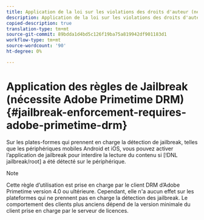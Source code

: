 ```yaml
---
title: Application de la loi sur les violations des droits d'auteur (nécessite un DRM Adobe Primetime)
description: Application de la loi sur les violations des droits d'auteur (nécessite un DRM Adobe Primetime)
copied-description: true
translation-type: tm+mt
source-git-commit: 89bdda1d4bd5c126f19ba75a819942df901183d1
workflow-type: tm+mt
source-wordcount: '90'
ht-degree: 0%

---
```



# Application des règles de Jailbreak (nécessite Adobe Primetime DRM){#jailbreak-enforcement-requires-adobe-primetime-drm}

Sur les plates-formes qui prennent en charge la détection de jailbreak, telles que les périphériques mobiles Android et iOS, vous pouvez activer l’application de jailbreak pour interdire la lecture du contenu si [!DNL jailbreak/root] a été détecté sur le périphérique.

>[!NOTE]
>
>Cette règle d’utilisation est prise en charge par le client DRM d’Adobe Primetime version 4.0 ou ultérieure. Cependant, elle n&#39;a aucun effet sur les plateformes qui ne prennent pas en charge la détection des jailbreak. Le comportement des clients plus anciens dépend de la version minimale du client prise en charge par le serveur de licences.

